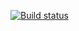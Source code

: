 [![Build status](https://ci.appveyor.com/api/projects/status/4jdgh9o8etta6wuc?svg=true)](https://ci.appveyor.com/project/BekkerV8/bdd)
